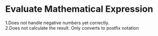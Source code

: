 # Evaluate Mathematical Expression

1.Does not handle negative numbers yet correctly. <br />
2.Does not calculate the result. Only converts to postfix notation
